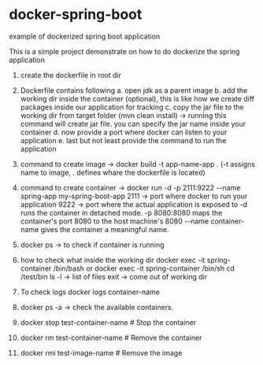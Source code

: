 # docker-spring-boot
example of dockerized spring boot application

This is a simple project demonstrate on how to do dockerize the spring application
1. create the dockerfile in root dir
2. Dockerfile contains following
    a. open jdk as a parent image
    b. add the working dir inside the container (optional), 
       this is like how we create diff packages inside our application for tracking
    c. copy the jar file to the working dir from target folder 
        (mvn clean install) -> running this command will create jar file. you can specify the jar name inside your container
    d. now provide a port where docker can listen to your application 
    e. last but not least provide the command to run the application

3. command to create image ->  docker build -t app-name-app . (-t assigns name to image, . defines whare the dockerfile is located)
4. command to create container -> docker run -d -p 2111:9222 --name spring-app my-spring-boot-app 
                                  2111 -> port where docker to run your application
                                  9222 -> port where the actual application is exposed to
   -d runs the container in detached mode.
   -p 8080:8080 maps the container's port 8080 to the host machine's 8080
   --name container-name gives the container a meaningful name.

5. docker ps -> to check if container is running
6. how to check what inside the working dir
   docker exec -it spring-container /bin/bash or docker exec -it spring-container /bin/sh
   cd /test/bin 
   ls -l -> list of files 
   exit -> come out of working dir
7. To check logs docker logs container-name
8. docker ps -a -> check the available containers.
9. docker stop test-container-name  # Stop the container
10. docker rm test-container-name   # Remove the container
11. docker rmi test-image-name  # Remove the image      


